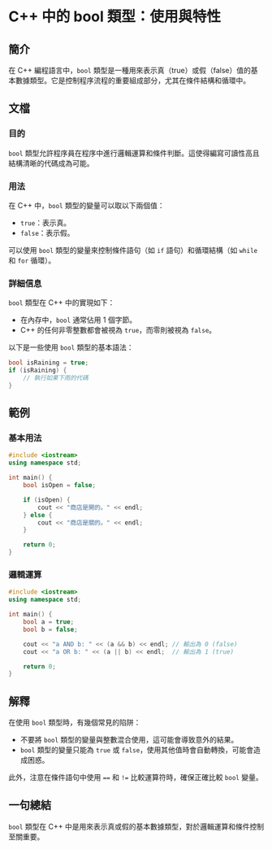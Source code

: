 <!--
Meta Description: # C++ 中的 bool 類型：使用與特性 ## 簡介 在 C++ 編程語言中，`bool` 類型是一種用來表示真（true）或假（false）值的基本數據類型。它是控制程序流程的重要組成部分，尤其在條件結構和循環中。 ## 文檔 ### 目的 `bool` 類型允許程序員在程序中進行邏輯運算和條...
Meta Keywords: bool, true, false, cout, endl
-->

# C++ 中的 bool 類型：使用與特性

## 簡介
在 C++ 編程語言中，`bool` 類型是一種用來表示真（true）或假（false）值的基本數據類型。它是控制程序流程的重要組成部分，尤其在條件結構和循環中。

## 文檔
### 目的
`bool` 類型允許程序員在程序中進行邏輯運算和條件判斷。這使得編寫可讀性高且結構清晰的代碼成為可能。

### 用法
在 C++ 中，`bool` 類型的變量可以取以下兩個值：
- `true`：表示真。
- `false`：表示假。

可以使用 `bool` 類型的變量來控制條件語句（如 `if` 語句）和循環結構（如 `while` 和 `for` 循環）。

### 詳細信息
`bool` 類型在 C++ 中的實現如下：
- 在內存中，`bool` 通常佔用 1 個字節。
- C++ 的任何非零整數都會被視為 `true`，而零則被視為 `false`。

以下是一些使用 `bool` 類型的基本語法：
```cpp
bool isRaining = true;
if (isRaining) {
    // 執行如果下雨的代碼
}
```

## 範例
### 基本用法
```cpp
#include <iostream>
using namespace std;

int main() {
    bool isOpen = false;

    if (isOpen) {
        cout << "商店是開的。" << endl;
    } else {
        cout << "商店是關的。" << endl;
    }

    return 0;
}
```

### 邏輯運算
```cpp
#include <iostream>
using namespace std;

int main() {
    bool a = true;
    bool b = false;

    cout << "a AND b: " << (a && b) << endl; // 輸出為 0 (false)
    cout << "a OR b: " << (a || b) << endl;  // 輸出為 1 (true)

    return 0;
}
```

## 解釋
在使用 `bool` 類型時，有幾個常見的陷阱：
- 不要將 `bool` 類型的變量與整數混合使用，這可能會導致意外的結果。
- `bool` 類型的變量只能為 `true` 或 `false`，使用其他值時會自動轉換，可能會造成困惑。

此外，注意在條件語句中使用 `==` 和 `!=` 比較運算符時，確保正確比較 `bool` 變量。

## 一句總結
`bool` 類型在 C++ 中是用來表示真或假的基本數據類型，對於邏輯運算和條件控制至關重要。
